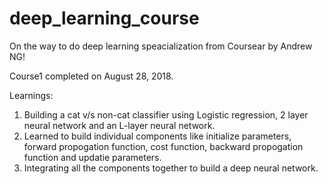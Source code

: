# deep_learning_course

On the way to do deep learning speacialization from Coursear by Andrew NG!

Course1 completed on August 28, 2018.

Learnings:
1. Building a cat v/s non-cat classifier using Logistic regression, 2 layer neural network and an L-layer neural network.
2. Learned to build individual components like initialize parameters, forward propogation function, cost function, backward propogation function and updatie parameters. 
3. Integrating all the components together to build a deep neural network.
